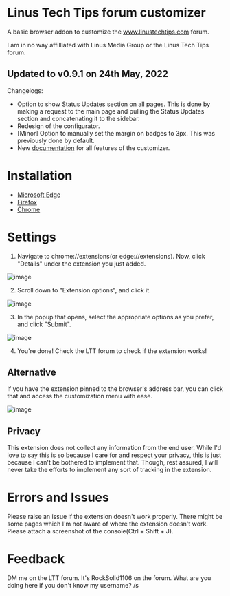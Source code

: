 
# Linus Tech Tips forum customizer

A basic browser addon to customize the www.linustechtips.com forum.

I am in no way affilliated with Linus Media Group or the Linus Tech Tips forum.

## Updated to v0.9.1 on 24th May, 2022
Changelogs:
- Option to show Status Updates section on all pages. This is done by making a request to the main page and pulling the Status Updates section and concatenating it to the sidebar.
- Redesign of the configurator.
- [Minor] Option to manually set the margin on badges to 3px. This was previously done by default.
- New [documentation](https://github.com/RockSolid1106/LTT-Sidebar-customizer/blob/Chromium/documentation.md) for all features of the customizer.


# Installation
- [Microsoft Edge](https://microsoftedge.microsoft.com/addons/detail/ltt-sidebar-customizer/gdllbkllblabmflfhaekdalcdechepgl)
- [Firefox](https://addons.mozilla.org/en-US/firefox/addon/customizer-for-ltt-forum)
- [Chrome](https://chrome.google.com/webstore/detail/ltt-sidebar-customizer/dcenpocomeaiachcnhogmecpalnobpcb)


# Settings
1. Navigate to chrome://extensions(or edge://extensions). Now, click "Details" under the extension you just added.

![image](https://user-images.githubusercontent.com/84492239/138812790-72d753bc-c6c4-4a73-868c-a7b3d76129a8.png)

2. Scroll down to "Extension options", and click it.

![image](https://user-images.githubusercontent.com/84492239/138812988-a73ff769-8206-4af1-acf9-77fe64c75499.png)

3. In the popup that opens, select the appropriate options as you prefer, and click "Submit".

![image](https://user-images.githubusercontent.com/83384667/143075314-195db733-b534-4c58-b503-5bd0314ad3bc.png)

4. You're done! Check the LTT forum to check if the extension works!

## Alternative
If you have the extension pinned to the browser's address bar, you can click that and access the customization menu with ease.


![image](https://user-images.githubusercontent.com/83384667/143073956-f038618d-dfb0-4fe2-b531-783319eb65d0.png)

## Privacy
This extension does not collect any information from the end user. While I'd love to say this is so because I care for and respect your privacy, this is just because I can't be bothered to implement that. Though, rest assured, I will never take the efforts to implement any sort of tracking in the extension.

# Errors and Issues
Please raise an issue if the extension doesn't work properly. There might be some pages which I'm not aware of where the extension doesn't work. Please attach a screenshot of the console(Ctrl + Shift + J).

# Feedback
DM me on the LTT forum. It's RockSolid1106 on the forum. What are you doing here if you don't know my username? /s

